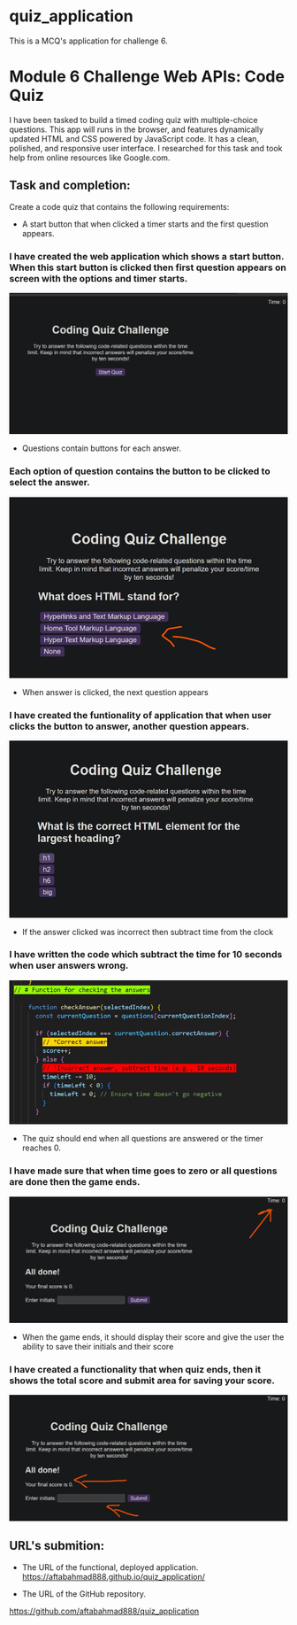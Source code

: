 # quiz_application
This is a MCQ's application for challenge 6. 

# Module 6 Challenge Web APIs: Code Quiz

I have been tasked to build a timed coding quiz with multiple-choice questions. This app will runs in the browser, and features dynamically updated HTML and CSS powered by JavaScript code. It has a clean, polished, and responsive user interface. I researched for this task and took help from online resources like Google.com.

## Task and completion:

Create a code quiz that contains the following requirements:

* A start button that when clicked a timer starts and the first question appears.
###  I have created the web application which shows a start button. When this start button is clicked then first question appears on screen with the options and timer starts.
![This can be seen in the image below](/screenshots/start_button.jpg)

  * Questions contain buttons for each answer.
### Each option of question contains the button to be clicked to select the answer.
![This task completion can be seen in image below](/screenshots/Buttons.jpg)

  * When answer is clicked, the next question appears
### I have created the funtionality of application that when user clicks the button to answer, another question appears.
![This task completion can be seen in image below](/screenshots/question_changed.jpg)

  * If the answer clicked was incorrect then subtract time from the clock
### I have written the code which subtract the time for 10 seconds when user answers wrong.

![This task completion can be seen in image below](/screenshots/wrong_answer.jpg)

* The quiz should end when all questions are answered or the timer reaches 0.
### I have made sure that when time goes to zero or all questions are done then the game ends.
![This task completion can be seen in image below](/screenshots/end_game.jpg)

  * When the game ends, it should display their score and give the user the ability to save their initials and their score
### I have created a functionality that when quiz ends, then it shows the total score and submit area for saving your score.
![This task completion can be seen in image below](/screenshots/submit.jpg)

## URL's submition: 


* The URL of the functional, deployed application.
https://aftabahmad888.github.io/quiz_application/

* The URL of the GitHub repository.

https://github.com/aftabahmad888/quiz_application